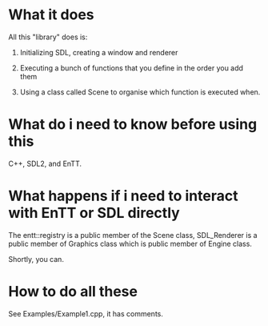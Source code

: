 # What it does

All this "library" does is:

1. Initializing SDL, creating a window and renderer

2. Executing a bunch of functions that you define in the order you add them

3. Using a class called Scene to organise which function is executed when.

# What do i need to know before using this

C++, SDL2, and EnTT.

# What happens if i need to interact with EnTT or SDL directly

The entt::registry is a public member of the Scene class, SDL_Renderer is a public member of Graphics class which is public member of Engine class.

Shortly, you can.

# How to do all these

See Examples/Example1.cpp, it has comments.


